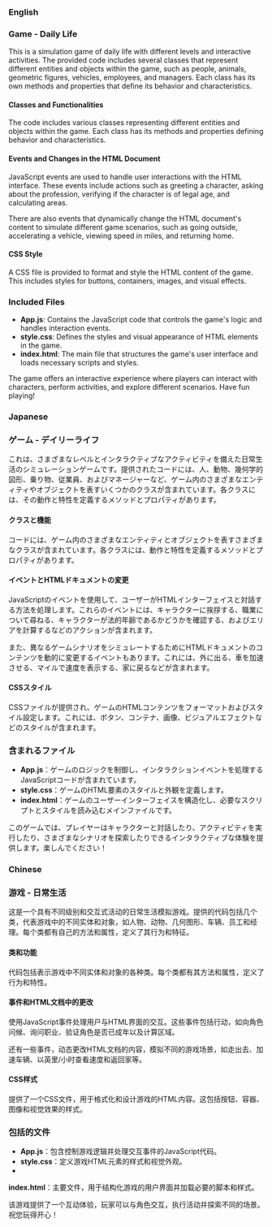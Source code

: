 ### English

### Game - Daily Life

This is a simulation game of daily life with different levels and interactive activities. The provided code includes several classes that represent different entities and objects within the game, such as people, animals, geometric figures, vehicles, employees, and managers. Each class has its own methods and properties that define its behavior and characteristics.

#### Classes and Functionalities

The code includes various classes representing different entities and objects within the game. Each class has its methods and properties defining behavior and characteristics.

#### Events and Changes in the HTML Document

JavaScript events are used to handle user interactions with the HTML interface. These events include actions such as greeting a character, asking about the profession, verifying if the character is of legal age, and calculating areas.

There are also events that dynamically change the HTML document's content to simulate different game scenarios, such as going outside, accelerating a vehicle, viewing speed in miles, and returning home.

#### CSS Style

A CSS file is provided to format and style the HTML content of the game. This includes styles for buttons, containers, images, and visual effects.

### Included Files

- **App.js**: Contains the JavaScript code that controls the game's logic and handles interaction events.
- **style.css**: Defines the styles and visual appearance of HTML elements in the game.
- **index.html**: The main file that structures the game's user interface and loads necessary scripts and styles.

The game offers an interactive experience where players can interact with characters, perform activities, and explore different scenarios. Have fun playing!

### Japanese

### ゲーム - デイリーライフ

これは、さまざまなレベルとインタラクティブなアクティビティを備えた日常生活のシミュレーションゲームです。提供されたコードには、人、動物、幾何学的図形、乗り物、従業員、およびマネージャーなど、ゲーム内のさまざまなエンティティやオブジェクトを表すいくつかのクラスが含まれています。各クラスには、その動作と特性を定義するメソッドとプロパティがあります。

#### クラスと機能

コードには、ゲーム内のさまざまなエンティティとオブジェクトを表すさまざまなクラスが含まれています。各クラスには、動作と特性を定義するメソッドとプロパティがあります。

#### イベントとHTMLドキュメントの変更

JavaScriptのイベントを使用して、ユーザーがHTMLインターフェイスと対話する方法を処理します。これらのイベントには、キャラクターに挨拶する、職業について尋ねる、キャラクターが法的年齢であるかどうかを確認する、およびエリアを計算するなどのアクションが含まれます。

また、異なるゲームシナリオをシミュレートするためにHTMLドキュメントのコンテンツを動的に変更するイベントもあります。これには、外に出る、車を加速させる、マイルで速度を表示する、家に戻るなどが含まれます。

#### CSSスタイル

CSSファイルが提供され、ゲームのHTMLコンテンツをフォーマットおよびスタイル設定します。これには、ボタン、コンテナ、画像、ビジュアルエフェクトなどのスタイルが含まれます。

### 含まれるファイル

- **App.js**：ゲームのロジックを制御し、インタラクションイベントを処理するJavaScriptコードが含まれています。
- **style.css**：ゲームのHTML要素のスタイルと外観を定義します。
- **index.html**：ゲームのユーザーインターフェイスを構造化し、必要なスクリプトとスタイルを読み込むメインファイルです。

このゲームでは、プレイヤーはキャラクターと対話したり、アクティビティを実行したり、さまざまなシナリオを探索したりできるインタラクティブな体験を提供します。楽しんでください！

### Chinese

### 游戏 - 日常生活

这是一个具有不同级别和交互式活动的日常生活模拟游戏。提供的代码包括几个类，代表游戏中的不同实体和对象，如人物、动物、几何图形、车辆、员工和经理。每个类都有自己的方法和属性，定义了其行为和特征。

#### 类和功能

代码包括表示游戏中不同实体和对象的各种类。每个类都有其方法和属性，定义了行为和特性。

#### 事件和HTML文档中的更改

使用JavaScript事件处理用户与HTML界面的交互。这些事件包括行动，如向角色问候、询问职业、验证角色是否已成年以及计算区域。

还有一些事件，动态更改HTML文档的内容，模拟不同的游戏场景，如走出去、加速车辆、以英里/小时查看速度和返回家等。

#### CSS样式

提供了一个CSS文件，用于格式化和设计游戏的HTML内容。这包括按钮、容器、图像和视觉效果的样式。

### 包括的文件

- **App.js**：包含控制游戏逻辑并处理交互事件的JavaScript代码。
- **style.css**：定义游戏HTML元素的样式和视觉外观。
-

 **index.html**：主要文件，用于结构化游戏的用户界面并加载必要的脚本和样式。

该游戏提供了一个互动体验，玩家可以与角色交互，执行活动并探索不同的场景。祝您玩得开心！
